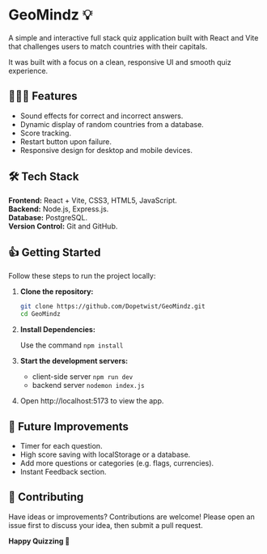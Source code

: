 # GeoMindz 💡

A simple and interactive full stack quiz application built with React and Vite that challenges users to match countries with their capitals.   

It was built with a focus on a clean, responsive UI and smooth quiz experience.

## 🏄🏻‍♂️ Features

* Sound effects for correct and incorrect answers.
* Dynamic display of random countries from a database.
* Score tracking.
* Restart button upon failure.
* Responsive design for desktop and mobile devices.

## 🛠️ Tech Stack

**Frontend:** React + Vite, CSS3, HTML5, JavaScript.  
**Backend:** Node.js, Express.js.  
**Database:** PostgreSQL.  
**Version Control:** Git and GitHub.


## 👍 Getting Started

Follow these steps to run the project locally:

1. **Clone the repository:**
   
   ```bash
   git clone https://github.com/Dopetwist/GeoMindz.git
   cd GeoMindz

3. **Install Dependencies:**

    Use the command `npm install`

4. **Start the development servers:**

   * client-side server `npm run dev`
   * backend server `nodemon index.js`

5. Open http://localhost:5173 to view the app.


## 🔮 Future Improvements

  * Timer for each question.
  * High score saving with localStorage or a database.
  * Add more questions or categories (e.g. flags, currencies).
  * Instant Feedback section.

## 🤝 Contributing

Have ideas or improvements? Contributions are welcome! Please open an issue first to discuss your idea, then submit a pull request.




**Happy Quizzing 🎉**
